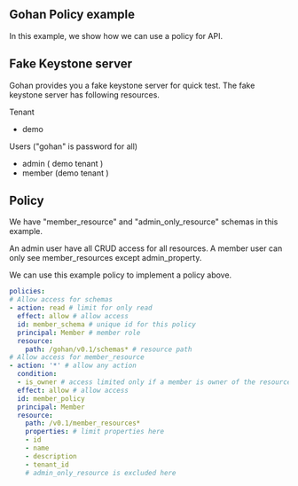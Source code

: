 Gohan Policy example
---------------------

In this example, we show how we can use a policy for API.

Fake Keystone server
---------------------

Gohan provides you a fake keystone server for quick test.
The fake keystone server has following resources.


Tenant

- demo

Users ("gohan" is password for all)

- admin ( demo tenant )
- member (demo tenant )

Policy
-------

We have "member_resource" and "admin_only_resource" schemas in this example.

An admin user have all CRUD access for all resources.
A member user can only see member_resources except
admin_property.

We can use this example policy to implement a policy above.

``` yaml
policies:
# Allow access for schemas
- action: read # limit for only read
  effect: allow # allow access
  id: member_schema # unique id for this policy
  principal: Member # member role
  resource:
    path: /gohan/v0.1/schemas* # resource path
# Allow access for member_resource
- action: '*' # allow any action
  condition:
  - is_owner # access limited only if a member is owner of the resource
  effect: allow # allow access
  id: member_policy
  principal: Member
  resource:
    path: /v0.1/member_resources*
    properties: # limit properties here
    - id
    - name
    - description
    - tenant_id
    # admin_only_resource is excluded here
```

